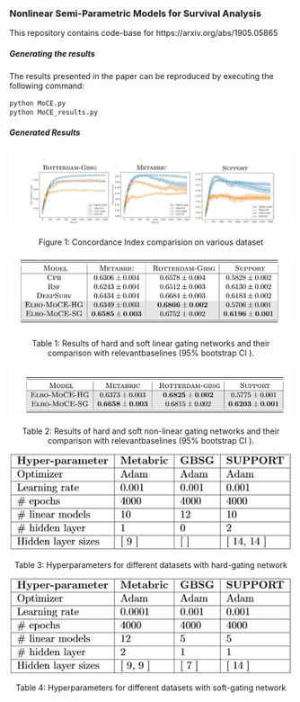 <h3>Nonlinear Semi-Parametric Models for Survival Analysis</h3>

<p>
  This repository contains code-base for https://arxiv.org/abs/1905.05865
</p>

<h5> Generating the results </h5>

<p> The results presented in the paper can be reproduced by executing the following command: <br>
  
  ```
  python MoCE.py
  python MoCE_results.py
  ```
 </p>

<h5>Generated Results </h5>

![ScreenShot](Images/Graphs.JPG)

<p align='center'> Figure 1: Concordance Index comparision on various dataset </p>

![ScreenShot](Images/LinearGating.JPG)
<p align='center'> Table 1:  Results of hard and soft linear gating networks and their comparison with relevantbaselines (95% bootstrap CI ). </p>


![ScreenShot](Images/NonLinearGating.JPG)
<p align='center'> Table 2:  Results of hard and soft non-linear gating networks and their comparison with relevantbaselines (95% bootstrap CI ). </p>

![ScreenShot](Images/HP_HardGating.JPG)
<p align='center'> Table 3: Hyperparameters for different datasets with hard-gating network</p>

![ScreenShot](Images/HP_Softgating.JPG)
<p align='center'> Table 4: Hyperparameters for different datasets with soft-gating network</p>


